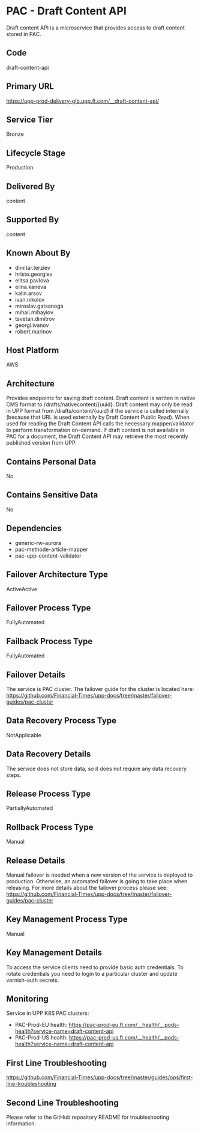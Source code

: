 # PAC - Draft Content API

Draft content API is a microservice that provides access to draft content stored in PAC.

## Code

draft-content-api

## Primary URL

<https://upp-prod-delivery-glb.upp.ft.com/__draft-content-api/>

## Service Tier

Bronze

## Lifecycle Stage

Production

## Delivered By

content

## Supported By

content

## Known About By

- dimitar.terziev
- hristo.georgiev
- elitsa.pavlova
- elina.kaneva
- kalin.arsov
- ivan.nikolov
- miroslav.gatsanoga
- mihail.mihaylov
- tsvetan.dimitrov
- georgi.ivanov
- robert.marinov

## Host Platform

AWS

## Architecture

Provides endpoints for saving draft content. Draft content is written in native CMS format to /drafts/nativecontent/{uuid}.
Draft content may only be read in UPP format from /drafts/content/{uuid} if the service is called internally
(because that URL is used externally by Draft Content Public Read). When used for reading the Draft Content API calls
the necessary mapper/validator to perform transformation on-demand. If draft content is not available in PAC for a document,
the Draft Content API may retrieve the most recently published version from UPP.

## Contains Personal Data

No

## Contains Sensitive Data

No

## Dependencies

- generic-rw-aurora
- pac-methode-article-mapper
- pac-upp-content-validator

## Failover Architecture Type

ActiveActive

## Failover Process Type

FullyAutomated

## Failback Process Type

FullyAutomated

## Failover Details

The service is PAC cluster.
The failover guide for the cluster is located here:
<https://github.com/Financial-Times/upp-docs/tree/master/failover-guides/pac-cluster>

## Data Recovery Process Type

NotApplicable

## Data Recovery Details

The service does not store data, so it does not require any data recovery steps.

## Release Process Type

PartiallyAutomated

## Rollback Process Type

Manual

## Release Details

Manual failover is needed when a new version of
the service is deployed to production.
Otherwise, an automated failover is going to take place when releasing.
For more details about the failover process please see: <https://github.com/Financial-Times/upp-docs/tree/master/failover-guides/pac-cluster>

## Key Management Process Type

Manual

## Key Management Details

To access the service clients need to provide basic auth credentials.
To rotate credentials you need to login to a particular cluster and update varnish-auth secrets.

## Monitoring

Service in UPP K8S PAC clusters:

- PAC-Prod-EU health: <https://pac-prod-eu.ft.com/__health/__pods-health?service-name=draft-content-api>
- PAC-Prod-US health: <https://pac-prod-us.ft.com/__health/__pods-health?service-name=draft-content-api>

## First Line Troubleshooting

<https://github.com/Financial-Times/upp-docs/tree/master/guides/ops/first-line-troubleshooting>

## Second Line Troubleshooting

Please refer to the GitHub repository README for troubleshooting information.

